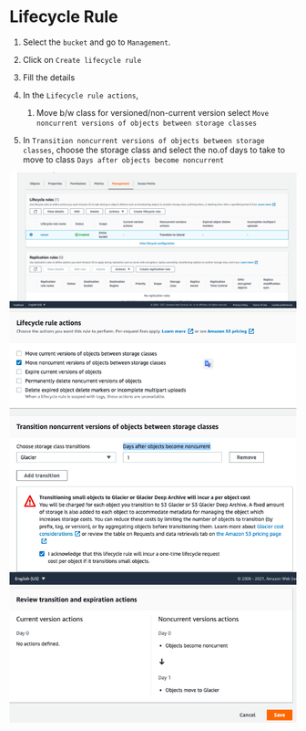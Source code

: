 # Lifecycle Rule

1. Select the `bucket` and go to `Management`.
2. Click on `Create lifecycle rule`
3. Fill the details
4. In the `Lifecycle rule actions`,
   1. Move b/w class for versioned/non-current version select `Move noncurrent versions of objects between storage classes`

5. In `Transition noncurrent versions of objects between storage classes`, choose the storage class and select the no.of days to take to move to class `Days after objects become noncurrent`
   
![Storage Class](./img/storage_class.png)
![Life Cycle Rule](./img/life_cycle_rule.png)
![Life Cycle Rule 1](./img/life_cycle_rule_1.png)